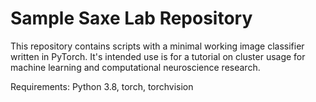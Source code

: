 # Sample Saxe Lab Repository

This repository contains scripts with a minimal working image classifier written in PyTorch. It's intended use is for a tutorial on cluster usage for machine learning and computational neuroscience research. 

Requirements: Python 3.8, torch, torchvision